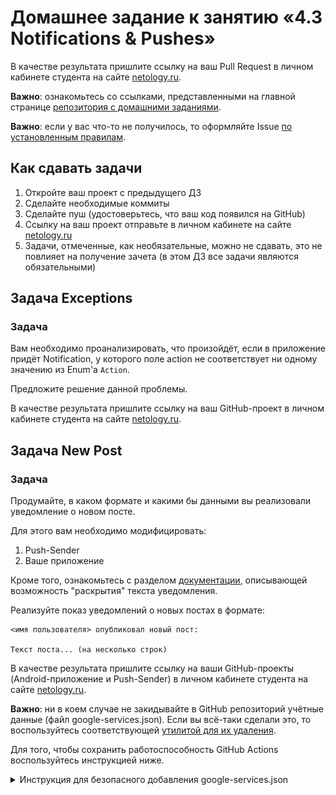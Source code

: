 # Домашнее задание к занятию «4.3 Notifications & Pushes»

В качестве результата пришлите ссылку на ваш Pull Request в личном кабинете студента на сайте [netology.ru](https://netology.ru).

**Важно**: ознакомьтесь со ссылками, представленными на главной странице [репозитория с домашними заданиями](../README.md).

**Важно**: если у вас что-то не получилось, то оформляйте Issue [по установленным правилам](../report-requirements.md).

## Как сдавать задачи

1. Откройте ваш проект с предыдущего ДЗ
1. Сделайте необходимые коммиты
1. Сделайте пуш (удостоверьтесь, что ваш код появился на GitHub)
1. Ссылку на ваш проект отправьте в личном кабинете на сайте [netology.ru](https://netology.ru)
1. Задачи, отмеченные, как необязательные, можно не сдавать, это не повлияет на получение зачета (в этом ДЗ все задачи являются обязательными)

## Задача Exceptions

### Задача

Вам необходимо проанализировать, что произойдёт, если в приложение придёт Notification, у которого поле action не соответствует ни одному значению из Enum'а `Action`.

Предложите решение данной проблемы.

В качестве результата пришлите ссылку на ваш GitHub-проект в личном кабинете студента на сайте [netology.ru](https://netology.ru).

## Задача New Post

### Задача

Продумайте, в каком формате и какими бы данными вы реализовали уведомление о новом посте.

Для этого вам необходимо модифицировать:
1. Push-Sender
1. Ваше приложение

Кроме того, ознакомьтесь с разделом [документации](https://developer.android.com/training/notify-user/expanded#large-style), описывающей возможность "раскрытия" текста уведомления.

Реализуйте показ уведомлений о новых постах в формате:
```
<имя пользователя> опубликовал новый пост:

Текст поста... (на несколько строк)
```

В качестве результата пришлите ссылку на ваши GitHub-проекты (Android-приложение и Push-Sender) в личном кабинете студента на сайте [netology.ru](https://netology.ru).

**Важно**: ни в коем случае не закидывайте в GitHub репозиторий учётные данные (файл google-services.json). Если вы всё-таки сделали это, то воспользуйтесь соответствующей [утилитой для их удаления](https://docs.github.com/en/free-pro-team@latest/github/authenticating-to-github/removing-sensitive-data-from-a-repository).

Для того, чтобы сохранить работоспособность GitHub Actions воспользуйтесь инструкцией ниже.

<details>
<summary>Инструкция для безопасного добавления google-services.json</summary>

Вместо добавления файла в открытый доступ, можно добавить его в специальную секцию Secrets у репозитория. Она доступна только соавторам репозитория и не появится публично.

1. Откройте настройки вашего репозитория. В них перейдите в секцию Secrets (в подраздел Actions).
  ![secrets](pic/secrets.png)
1. Нажмите на кнопку "New repository secret". В появившемся окне введите название и содержимое secret.
1. Название можно поставить любое. Для примера будем использовать имя `FIREBASE_SECRET`. В качестве содержимого вставьте полный текст вашего файла google-services.json. После этого нажмите "Add secret".
  ![add_secret](pic/add_secret.png)
1. Теперь нужно дополнить yml-скрипт GitHub Actions командой для получения secret:
  
```
- name: Decode google-services.json
  env:
    FIREBASE_SECRET: ${{ secrets.FIREBASE_SECRET }}
  run: echo $FIREBASE_SECRET > ./app/google-services.json
```

Если вы использовали скрипт из наших заданий, то полный текст скрипта станет следующим:
  
```
name: CI

on:
  push:
    branches: '*'
  pull_request:
    branches: '*'

jobs:
  build:
    runs-on: ubuntu-latest

    steps:
      - name: Checkout Code
        uses: actions/checkout@v3

      - name: Set up JDK 17
        uses: actions/setup-java@v1
        with:
          java-version: 17
  
      - name: Decode google-services.json
        env:
          FIREBASE_SECRET: ${{ secrets.FIREBASE_SECRET }}
        run: echo $FIREBASE_SECRET > ./app/google-services.json

      - name: Build
        run: |
          chmod +x ./gradlew
          ./gradlew build
      - name: Upload Build Artifact
        uses: actions/upload-artifact@v3
        with:
          name: app-debug.apk
          path: app/build/outputs/apk/debug/app-debug.apk
```

После выполнения всех этих действий для каждого запуска GitHub Actions файл google-services.json будет формироваться из созданного secret, в репозитории он храниться не будет.
</details>
